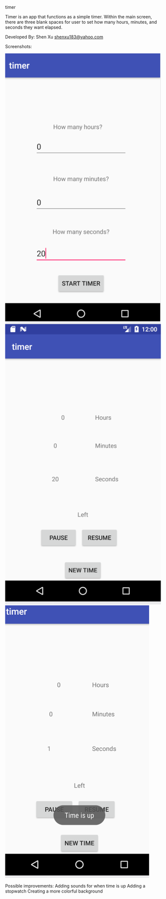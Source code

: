 timer

Timer is an app that functions as a simple timer. Within the main screen, there are three blank spaces for user to set how many hours, minutes, and seconds they want elapsed.

Developed By:
  Shen Xu         shenxu183@yahoo.com



Screenshots:




![alt text](https://github.com/JBV777/timer/blob/master/screenshots/homescreen.png)
![alt text](https://github.com/JBV777/timer/blob/master/screenshots/countdown-start.png)
![alt text](https://github.com/JBV777/timer/blob/master/screenshots/countdown.png)





Possible improvements:
  Adding sounds for when time is up
  Adding a stopwatch
  Creating a more colorful background
